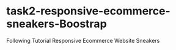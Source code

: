 # task2-responsive-ecommerce-sneakers-Boostrap
Following Tutorial Responsive Ecommerce Website Sneakers
